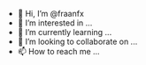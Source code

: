 - 👋 Hi, I’m @fraanfx
- 👀 I’m interested in ...
- 🌱 I’m currently learning ...
- 💞️ I’m looking to collaborate on ...
- 📫 How to reach me ...

<!---
fraanfx/fraanfx is a ✨ special ✨ repository because its `README.md` (this file) appears on your GitHub profile.
You can click the Preview link to take a look at your changes.
--->
<!--<div align="center">
![Fraanfx's GitHub stats](https://github-readme-stats.vercel.app/api?username=fraanfx&show_icons=true&theme=radical)
</div>

<a href="https://github.com/fraanfx/github-readme-stats">
  <img align="center" src="https://github-readme-stats.vercel.app/api/pin/?username=fraanfx&repo=github-readme-stats" />
</a>

